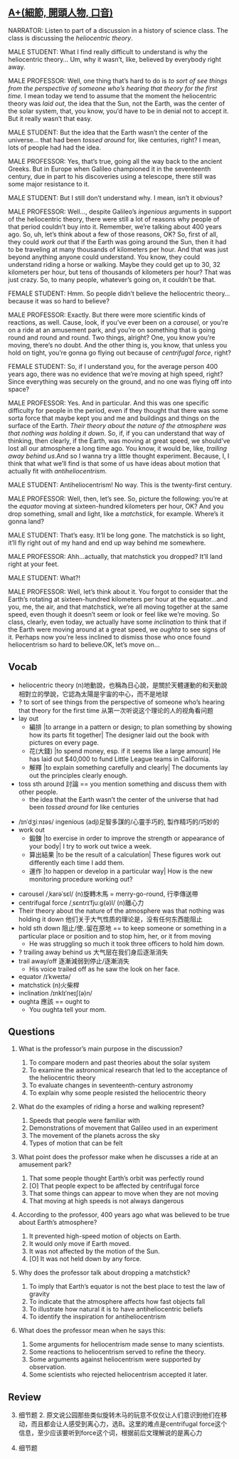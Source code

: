 ## [A+(細節, 開頭人物, 口音)](https://img.kmf.com/toefl/listening/audio/03eb0d847b5f0bc1239b457ebabdf34a.mp3)
NARRATOR: Listen to part of a discussion in a history of science class. The class is discussing the *heliocentric theory*.

MALE STUDENT: What I find really difficult to understand is why the heliocentric theory… Um, why it wasn’t, like, believed by everybody right away.

MALE PROFESSOR: Well, one thing that’s hard to do is *to sort of see things from the perspective of someone who’s hearing that theory for the first time.* I mean today we tend to assume that the moment the heliocentric theory was *laid out*, the idea that the Sun, not the Earth, was the center of the solar system, that, you know, you’d have to be in denial not to accept it. But it really wasn’t that easy.

MALE STUDENT: But the idea that the Earth wasn’t the center of the universe… that had been *tossed around* for, like centuries, right? I mean, lots of people had had the idea.

MALE PROFESSOR: Yes, that’s true, going all the way back to the ancient Greeks. But in Europe when Galileo championed it in the seventeenth century, due in part to his discoveries using a telescope, there still was some major resistance to it.

MALE STUDENT: But I still don’t understand why. I mean, isn’t it obvious?

MALE PROFESSOR: Well…, despite Galileo’s *ingenious* arguments in support of the heliocentric theory, there were still a lot of reasons why people of that period couldn’t buy into it. Remember, we’re talking about 400 years ago. So, uh, let’s think about a few of those reasons, OK? So, first of all, they could *work out* that if the Earth was going around the Sun, then it had to be traveling at many thousands of kilometers per hour. And that was just beyond anything anyone could understand. You know, they could understand riding a horse or walking. Maybe they could get up to 30, 32 kilometers per hour, but tens of thousands of kilometers per hour? That was just crazy. So, to many people, whatever’s going on, it couldn’t be that.

FEMALE STUDENT: Hmm. So people didn’t believe the heliocentric theory… because it was so hard to believe?

MALE PROFESSOR: Exactly. But there were more scientific kinds of reactions, as well. Cause, look, if you’ve ever been on a *carousel*, or you’re on a ride at an amusement park, and you’re on something that is going round and round and round. Two things, alright? One, you know you’re moving, there’s no doubt. And the other thing is, you know, that unless you hold on tight, you’re gonna go flying out because of *centrifugal force*, right?

FEMALE STUDENT: So, if I understand you, for the average person 400 years ago, there was no evidence that we’re moving at high speed, right? Since everything was securely on the ground, and no one was flying off into space?

MALE PROFESSOR: Yes. And in particular. And this was one specific difficulty for people in the period, even if they thought that there was some sorta force that maybe kept you and me and buildings and things on the surface of the Earth. *Their theory about the nature of the atmosphere was that nothing was holding it down*. So, if, if you can understand that way of thinking, then clearly, if the Earth, was moving at great speed, we should’ve lost all our atmosphere a long time ago. You know, it would be, like, *trailing away behind us*.And so I wanna try a little thought experiment. Because, I, I think that what we’ll find is that some of us have ideas about motion that actually fit with *antiheliocentrism*.

MALE STUDENT: Antiheliocentrism! No way. This is the twenty-first century.

MALE PROFESSOR: Well, then, let’s see. So, picture the following: you’re at the *equator* moving at sixteen-hundred kilometers per hour, OK? And you drop something, small and light, like a *matchstick*, for example. Where’s it gonna land?

MALE STUDENT: That’s easy. It’ll be long gone. The matchstick is so light, it’ll fly right out of my hand and end up way behind me somewhere.

MALE PROFESSOR: Ahh…actually, that matchstick you dropped? It’ll land right at your feet.

MALE STUDENT: What?!

MALE PROFESSOR: Well, let’s think about it. You forgot to consider that the Earth’s rotating at sixteen-hundred kilometers per hour at the equator…and you, me, the air, and that matchstick, we’re all moving together at the same speed, even though it doesn’t seem or look or feel like we’re moving. So class, clearly, even today, we actually have some *inclination* to think that if the Earth were moving around at a great speed, we *oughta* to see signs of it. Perhaps now you’re less inclined to dismiss those who once found heliocentrism so hard to believe.OK, let’s move on…

## Vocab
- heliocentric theory (n)地動說，也稱為日心說，是關於天體運動的和天動說相對立的學說，它認為太陽是宇宙的中心，而不是地球
- ? to sort of see things from the perspective of someone who’s hearing that theory for the first time 从第一次听说这个理论的人的视角看问题
- lay out
	- 編排 |to arrange in a pattern or design; to plan something by showing how its parts fit together| The designer laid out the book with pictures on every page.
	- 花(大錢) |to spend money, esp. if it seems like a large amount| He has laid out $40,000 to fund Little League teams in California.
	- 解釋 |to explain something carefully and clearly| The documents lay out the principles clearly enough.
- toss sth around 討論 == you mention something and discuss them with other people.
	- the idea that the Earth wasn’t the center of the universe that had been *tossed around* for like centuries
+ /ɪnˈdʒiːnɪəs/ ingenious (adj)足智多謀的/心靈手巧的, 製作精巧的/巧妙的
+ work out
	- 鍛鍊 |to exercise in order to improve the strength or appearance of your body| I try to work out twice a week.
	- 算出結果 |to be the result of a calculation| These figures work out differently each time I add them.
	- 運作 |to happen or develop in a particular way| How is the new monitoring procedure working out?
- carousel /ˌkarəˈsɛl/ (n)旋轉木馬 = merry-go-round, 行李傳送帶
- centrifugal force /ˌsɛntrɪˈfjuːɡ(ə)l/ (n)離心力
- Their theory about the nature of the atmosphere was that nothing was holding it down 他们关于大气性质的理论是，没有任何东西能阻止
- hold sth down 阻止/使..留在原地 == to keep someone or something in a particular place or position and to stop him, her, or it from moving
	- He was struggling so much it took three officers to hold him down.
- ? trailing away behind us 大气层在我们身后逐渐消失
- trail away/off 逐漸減弱到停止/逐漸消失
	- His voice trailed off as he saw the look on her face.
- equator /ɪˈkweɪtə/ 
- matchstick (n)火柴桿
- inclination /ɪnklɪˈneɪʃ(ə)n/ 
- oughta 應該 == ought to
	- You oughta tell your mom.

## Questions
1. What is the professor’s main purpose in the discussion? 
	1. To compare modern and past theories about the solar system
	1. To examine the astronomical research that led to the acceptance of the heliocentric theory
	1. To evaluate changes in seventeenth-century astronomy
	1. To explain why some people resisted the heliocentric theory

2. What do the examples of riding a horse and walking represent? 
	1. Speeds that people were familiar with
	1. Demonstrations of movement that Galileo used in an experiment
	1. The movement of the planets across the sky
	1. Types of motion that can be felt

3. What point does the professor make when he discusses a ride at an amusement park? 
	1. That some people thought Earth’s orbit was perfectly round
	1. [O] That people expect to be affected by centrifugal force
	1. That some things can appear to move when they are not moving
	1. That moving at high speeds is not always dangerous

4. According to the professor, 400 years ago what was believed to be true about Earth’s atmosphere? 
	1. It prevented high-speed motion of objects on Earth.
	1. It would only move if Earth moved.
	1. It was not affected by the motion of the Sun.
	1. [O] It was not held down by any force.

5. Why does the professor talk about dropping a matchstick? 
	1. To imply that Earth’s equator is not the best place to test the law of gravity
	1. To indicate that the atmosphere affects how fast objects fall
	1. To illustrate how natural it is to have antiheliocentric beliefs
	1. To identify the inspiration for antiheliocentrism

6. What does the professor mean when he says this: 
	1. Some arguments for heliocentrism made sense to many scientists.
	1. Some reactions to heliocentrism served to refine the theory.
	1. Some arguments against heliocentrism were supported by observation.
	1. Some scientists who rejected heliocentrism accepted it later.

## Review
3. 细节题
	2. 原文说公园那些类似旋转木马的玩意不仅仅让人们意识到他们在移动，而且都会让人感受到离心力，选B。这里的难点是centrifugal force这个信息，至少应该要听到force这个词，根据前后文理解说的是离心力

4. 细节题